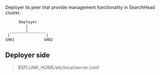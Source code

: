 Deployer its peer that provide management functionality in SearchHead cluster. 



```
      Deployer
         |
  _______|________
 |                | 
SH01             SH02

```


## Deployer side

> $SPLUNK_HOME/etc/local/server.conf






